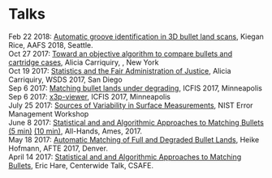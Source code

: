 # Talks

Feb 22 2018: [Automatic groove identification in 3D bullet land scans](https://csafe-isu.github.io/talks/AAFS%202018/AAFS_2018_Talk.html), Kiegan Rice, AAFS 2018, Seattle. <br>
Oct 27 2017: [Toward an objective algorithm to compare bullets and cartridge cases](https://csafe-isu.github.io/talks/LegalAid2017/LegAid-CarriquiryPresentation.pdf), Alicia Carriquiry, , New York<br>
Oct 19 2017: [Statistics and the Fair Administration of Justice](https://csafe-isu.github.io/talks/WSDS%202017/CWSDS-CarriquiryPresentation.pdf), Alicia Carriquiry, WSDS 2017, San Diego<br>
Sep 6 2017: [Matching bullet lands under degrading](https://csafe-isu.github.io/talks/ICFIS%202017/#1), ICFIS 2017, Minneapolis<br>
Sep 6 2017: [x3p-viewer](https://csafe-isu.github.io/talks/ICFIS%202017%20x3p-viewer/x3pslides.html), ICFIS 2017, Minneapolis<br>
July 25 2017: [Sources of Variability in Surface Measurements](https://csafe-isu.github.io/talks/NIST-error/#1), NIST Error Management Workshop<br>
June 8 2017: [Statistical and and Algorithmic Approaches to Matching Bullets (5 min)](https://csafe-isu.github.io/talks/All-Hands%202017/five-minute.html) [(10 min)](https://csafe-isu.github.io/talks/All-Hands%202017/ten-minute.html), All-Hands, Ames, 2017. <br>
May 18 2017: [Automatic Matching of Full and Degraded Bullet Lands](https://csafe-isu.github.io/talks/AFTE%202017/slides-AFTE.html), Heike Hofmann, AFTE 2017, Denver.<br>
April 14 2017: [Statistical and and Algorithmic Approaches to Matching Bullets](https://csafe-isu.github.io/talks/Center%202017/slides-centerwide.html), Eric Hare,  Centerwide Talk, CSAFE.<br>
